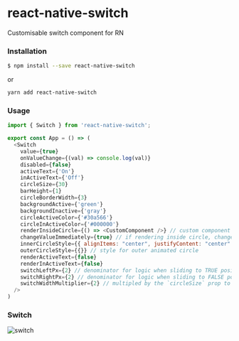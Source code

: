 # react-native-switch
Customisable switch component for RN

### Installation

```sh
$ npm install --save react-native-switch
```
or

```sh
yarn add react-native-switch
```

### Usage

```javascript
import { Switch } from 'react-native-switch';

export const App = () => (
  <Switch
    value={true}
    onValueChange={(val) => console.log(val)}
    disabled={false}
    activeText={'On'}
    inActiveText={'Off'}
    circleSize={30}
    barHeight={1}
    circleBorderWidth={3}
    backgroundActive={'green'}
    backgroundInactive={'gray'}
    circleActiveColor={'#30a566'}
    circleInActiveColor={'#000000'}
    renderInsideCircle={() => <CustomComponent />} // custom component to render inside the Switch circle (Text, Image, etc.)
    changeValueImmediately={true} // if rendering inside circle, change state immediately or wait for animation to complete
    innerCircleStyle={{ alignItems: "center", justifyContent: "center" }} // style for inner animated circle for what you (may) be rendering inside the circle
    outerCircleStyle={{}} // style for outer animated circle
    renderActiveText={false}
    renderInActiveText={false}
    switchLeftPx={2} // denominator for logic when sliding to TRUE position. Higher number = more space from RIGHT of the circle to END of the slider
    switchRightPx={2} // denominator for logic when sliding to FALSE position. Higher number = more space from LEFT of the circle to BEGINNING of the slider
    switchWidthMultiplier={2} // multipled by the `circleSize` prop to calculate total width of the Switch
  />
)
```
### Switch
![switch](https://cloud.githubusercontent.com/assets/13334788/19770557/c1d935ee-9c70-11e6-931e-8812fbe62774.gif)
